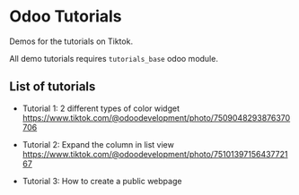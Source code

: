 # Odoo Tutorials
Demos for the tutorials on Tiktok.

All demo tutorials requires `tutorials_base` odoo module.

## List of tutorials

- Tutorial 1: 2 different types of color widget
https://www.tiktok.com/@odoodevelopment/photo/7509048293876370706

- Tutorial 2: Expand the column  in list view
https://www.tiktok.com/@odoodevelopment/photo/7510139715643772167

- Tutorial 3: How to create a public webpage